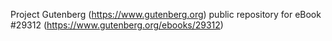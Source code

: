 Project Gutenberg (https://www.gutenberg.org) public repository for eBook #29312 (https://www.gutenberg.org/ebooks/29312)
